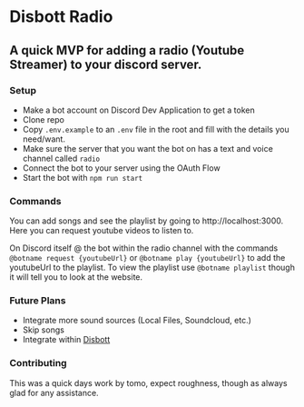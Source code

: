 # Disbott Radio

## A quick MVP for adding a radio (Youtube Streamer) to your discord server.

### Setup

* Make a bot account on Discord Dev Application to get a token
* Clone repo
* Copy `.env.example` to an `.env` file in the root and fill with the details you need/want.
* Make sure the server that you want the bot on has a text and voice channel called `radio`
* Connect the bot to your server using the OAuth Flow
* Start the bot with `npm run start`

### Commands

You can add songs and see the playlist by going to http://localhost:3000. Here you can request youtube videos to listen to.

On Discord itself @ the bot within the radio channel with the commands `@botname request {youtubeUrl}` or `@botname play {youtubeUrl}` to add the youtubeUrl to the playlist. To view the playlist use `@botname playlist` though it will tell you to look at the website.

### Future Plans

* Integrate more sound sources (Local Files, Soundcloud, etc.)
* Skip songs
* Integrate within [Disbott](https://github.com/uchuuio/disbott)

### Contributing

This was a quick days work by tomo, expect roughness, though as always glad for any assistance.